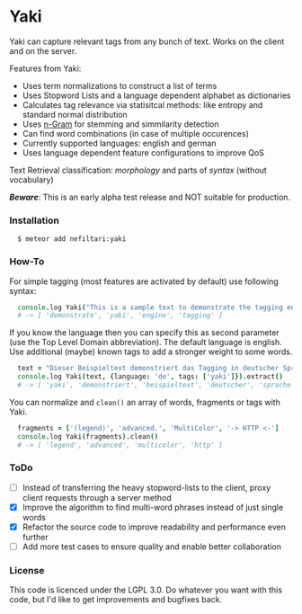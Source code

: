 # Yaki
Yaki can capture relevant tags from any bunch of text. Works on the client and on the server. 

Features from Yaki:
- Uses term normalizations to construct a list of terms
- Uses Stopword Lists and a language dependent alphabet as dictionaries
- Calculates tag relevance via statisitcal methods: like entropy and standard normal distribution
- Uses [n-Gram](http://en.wikipedia.org/wiki/N-gram) for stemming and simmilarity detection
- Can find word combinations (in case of multiple occurences)
- Currently supported languages: english and german
- Uses language dependent feature configurations to improve QoS

Text Retrieval classification: *morphology* and parts of *syntax* (without vocabulary)

***Beware***: This is an early alpha test release and NOT suitable for production.

### Installation

```shell
  $ meteor add nefiltari:yaki
```

### How-To
For simple tagging (most features are activated by default) use following syntax: 
```coffee
  console.log Yaki("This is a sample text to demonstrate the tagging engine `Yaki`.").extract()
  # -> [ 'demonstrate', 'yaki', 'engine', 'tagging' ]
```

If you know the language then you can specify this as second parameter (use the Top Level Domain abbreviation).
The default language is english.
Use additional (maybe) known tags to add a stronger weight to some words.
```coffee
  text = "Dieser Beispieltext demonstriert das Tagging in deutscher Sprache."
  console.log Yaki(text, {language: 'de', tags: ['yaki']}).extract()
  # -> [ 'yaki', 'demonstriert', 'beispieltext', 'deutscher', 'sprache' ]
```

You can normalize and `clean()` an array of words, fragments or tags with Yaki.
```coffee
  fragments = ['(legend)', 'advanced.', 'MultiColor', '-> HTTP <-']
  console.log Yaki(fragments).clean()
  # -> [ 'legend', 'advanced', 'multicolor', 'http' ]
```

### ToDo

- [ ] Instead of transferring the heavy stopword-lists to the client, proxy client requests through
  a server method
- [x] Improve the algorithm to find multi-word phrases instead of just single words
- [x] Refactor the source code to improve readability and performance even further
- [ ] Add more test cases to ensure quality and enable better collaboration

### License

This code is licenced under the LGPL 3.0. Do whatever you want with this code, but I'd like to get improvements and bugfixes back. 